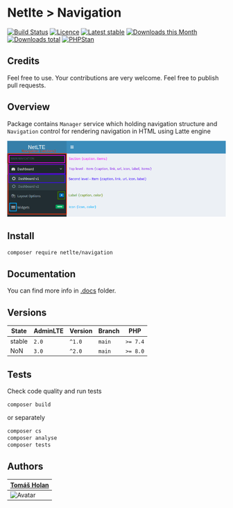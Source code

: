 # Netlte > Navigation

[![Build Status](https://badgen.net/travis/netlte/navigation)](https://travis-ci.com/Netlte/Navigation)
[![Licence](https://badgen.net/packagist/license/netlte/navigation)](https://packagist.org/packages/Netlte/Navigation)
[![Latest stable](https://badgen.net/packagist/v/netlte/navigation)](https://packagist.org/packages/Netlte/Navigation)
[![Downloads this Month](https://badgen.net/packagist/dm/netlte/navigation)](https://packagist.org/packages/Netlte/Navigation)
[![Downloads total](https://badgen.net/packagist/dt/netlte/navigation)](https://packagist.org/packages/Netlte/Navigation)
[![PHPStan](https://badgen.net/badge/PHPStan/enabled/green)](https://github.com/phpstan/phpstan)

## Credits

Feel free to use. Your contributions are very welcome. Feel free to publish pull requests.

## Overview

Package contains `Manager` service which holding navigation structure and `Navigation` control for rendering navigation in HTML using Latte engine

![Screenshot](.docs/screen.png)

## Install

```
composer require netlte/navigation
```
## Documentation
You can find more info in [.docs](.docs/) folder.

## Versions

| State       | AdminLTE | Version | Branch   | PHP      |
|-------------|----------|---------|----------|----------|
| stable      |   `2.0`  | `^1.0`  |  `main`  | `>= 7.4` |
| NoN         |   `3.0`  | `^2.0`  |  `main`  | `>= 8.0` |


## Tests

Check code quality and run tests
```
composer build
```

or separately

```
composer cs
composer analyse
composer tests
```

## Authors

| [Tomáš Holan](https://github.com/holantomas)                             |
|--------------------------------------------------------------------------|
| ![Avatar](https://avatars3.githubusercontent.com/u/5030499?s=100)        |


